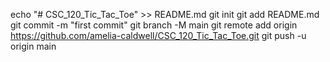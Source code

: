 echo "# CSC_120_Tic_Tac_Toe" >> README.md
git init
git add README.md
git commit -m "first commit"
git branch -M main
git remote add origin https://github.com/amelia-caldwell/CSC_120_Tic_Tac_Toe.git
git push -u origin main
